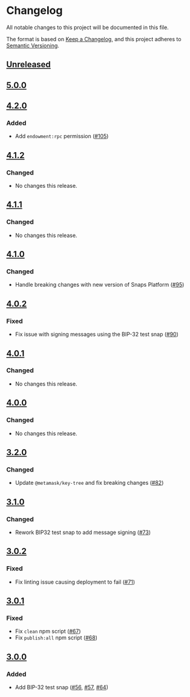 # Changelog
All notable changes to this project will be documented in this file.

The format is based on [Keep a Changelog](https://keepachangelog.com/en/1.0.0/),
and this project adheres to [Semantic Versioning](https://semver.org/spec/v2.0.0.html).

## [Unreleased]

## [5.0.0]

## [4.2.0]
### Added
- Add `endowment:rpc` permission ([#105](https://github.com/MetaMask/test-snaps/pull/105))

## [4.1.2]
### Changed
- No changes this release.

## [4.1.1]
### Changed
- No changes this release.

## [4.1.0]
### Changed
- Handle breaking changes with new version of Snaps Platform ([#95](https://github.com/MetaMask/test-snaps/pull/95))

## [4.0.2]
### Fixed
- Fix issue with signing messages using the BIP-32 test snap ([#90](https://github.com/MetaMask/test-snaps/pull/90))

## [4.0.1]
### Changed
- No changes this release.

## [4.0.0]
### Changed
- No changes this release.

## [3.2.0]
### Changed
- Update `@metamask/key-tree` and fix breaking changes ([#82](https://github.com/MetaMask/test-snaps/pull/82))

## [3.1.0]
### Changed
- Rework BIP32 test snap to add message signing ([#73](https://github.com/MetaMask/test-snaps/pull/73))

## [3.0.2]
### Fixed
- Fix linting issue causing deployment to fail ([#71](https://github.com/MetaMask/test-snaps/pull/71))

## [3.0.1]
### Fixed
- Fix `clean` npm script ([#67](https://github.com/MetaMask/test-snaps/pull/67))
- Fix `publish:all` npm script ([#68](https://github.com/MetaMask/test-snaps/pull/68))

## [3.0.0]
### Added
- Add BIP-32 test snap ([#56](https://github.com/MetaMask/test-snaps/pull/56), [#57](https://github.com/MetaMask/test-snaps/pull/57), [#64](https://github.com/MetaMask/test-snaps/pull/64))

[Unreleased]: https://github.com/Mrtenz/test-snaps/compare/v5.0.0...HEAD
[5.0.0]: https://github.com/Mrtenz/test-snaps/compare/v4.2.0...v5.0.0
[4.2.0]: https://github.com/Mrtenz/test-snaps/compare/v4.1.2...v4.2.0
[4.1.2]: https://github.com/Mrtenz/test-snaps/compare/v4.1.1...v4.1.2
[4.1.1]: https://github.com/Mrtenz/test-snaps/compare/v4.1.0...v4.1.1
[4.1.0]: https://github.com/Mrtenz/test-snaps/compare/v4.0.2...v4.1.0
[4.0.2]: https://github.com/Mrtenz/test-snaps/compare/v4.0.1...v4.0.2
[4.0.1]: https://github.com/Mrtenz/test-snaps/compare/v4.0.0...v4.0.1
[4.0.0]: https://github.com/Mrtenz/test-snaps/compare/v3.2.0...v4.0.0
[3.2.0]: https://github.com/Mrtenz/test-snaps/compare/v3.1.0...v3.2.0
[3.1.0]: https://github.com/Mrtenz/test-snaps/compare/v3.0.2...v3.1.0
[3.0.2]: https://github.com/Mrtenz/test-snaps/compare/v3.0.1...v3.0.2
[3.0.1]: https://github.com/Mrtenz/test-snaps/compare/v3.0.0...v3.0.1
[3.0.0]: https://github.com/Mrtenz/test-snaps/releases/tag/v3.0.0

